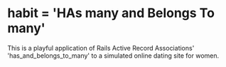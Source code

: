 # habit = 'HAs many and Belongs To many'

This is a playful application of Rails Active Record Associations' 'has_and_belongs_to_many' to a simulated online dating site for women.


